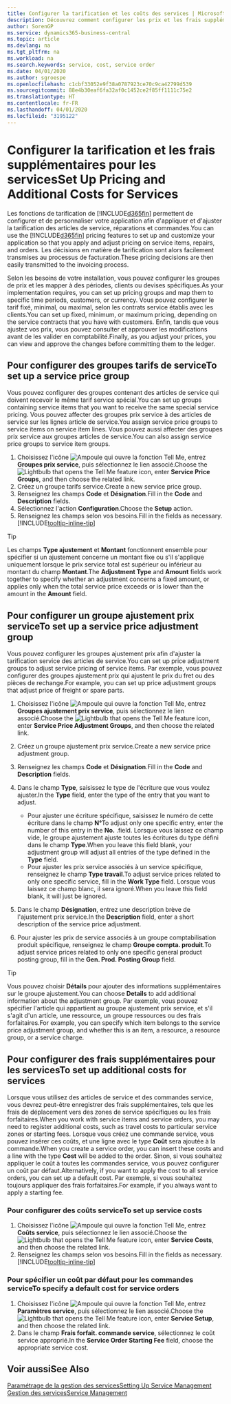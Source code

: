 ```yaml
---
title: Configurer la tarification et les coûts des services | Microsoft Docs
description: Découvrez comment configurer les prix et les frais supplémentaires des services.
author: SorenGP
ms.service: dynamics365-business-central
ms.topic: article
ms.devlang: na
ms.tgt_pltfrm: na
ms.workload: na
ms.search.keywords: service, cost, service order
ms.date: 04/01/2020
ms.author: sgroespe
ms.openlocfilehash: c1cbf33052e9f38a0787923ce70c9ca42799d539
ms.sourcegitcommit: 88e4b30eaf6fa32af0c1452ce2f85ff1111c75e2
ms.translationtype: HT
ms.contentlocale: fr-FR
ms.lasthandoff: 04/01/2020
ms.locfileid: "3195122"
---
```

# <a name="set-up-pricing-and-additional-costs-for-services"></a><span data-ttu-id="3d33b-103">Configurer la tarification et les frais supplémentaires pour les services</span><span class="sxs-lookup"><span data-stu-id="3d33b-103">Set Up Pricing and Additional Costs for Services</span></span>
<span data-ttu-id="3d33b-104">Les fonctions de tarification de [!INCLUDE[d365fin](includes/d365fin_md.md)] permettent de configurer et de personnaliser votre application afin d'appliquer et d'ajuster la tarification des articles de service, réparations et commandes.</span><span class="sxs-lookup"><span data-stu-id="3d33b-104">You can use the [!INCLUDE[d365fin](includes/d365fin_md.md)] pricing features to set up and customize your application so that you apply and adjust pricing on service items, repairs, and orders.</span></span> <span data-ttu-id="3d33b-105">Les décisions en matière de tarification sont alors facilement transmises au processus de facturation.</span><span class="sxs-lookup"><span data-stu-id="3d33b-105">These pricing decisions are then easily transmitted to the invoicing process.</span></span>  
  
<span data-ttu-id="3d33b-106">Selon les besoins de votre installation, vous pouvez configurer les groupes de prix et les mapper à des périodes, clients ou devises spécifiques.</span><span class="sxs-lookup"><span data-stu-id="3d33b-106">As your implementation requires, you can set up pricing groups and map them to specific time periods, customers, or currency.</span></span> <span data-ttu-id="3d33b-107">Vous pouvez configurer le tarif fixé, minimal, ou maximal, selon les contrats service établis avec les clients.</span><span class="sxs-lookup"><span data-stu-id="3d33b-107">You can set up fixed, minimum, or maximum pricing, depending on the service contracts that you have with customers.</span></span> <span data-ttu-id="3d33b-108">Enfin, tandis que vous ajustez vos prix, vous pouvez consulter et approuver les modifications avant de les valider en comptabilité.</span><span class="sxs-lookup"><span data-stu-id="3d33b-108">Finally, as you adjust your prices, you can view and approve the changes before committing them to the ledger.</span></span>  

## <a name="to-set-up-a-service-price-group"></a><span data-ttu-id="3d33b-109">Pour configurer des groupes tarifs de service</span><span class="sxs-lookup"><span data-stu-id="3d33b-109">To set up a service price group</span></span>
<span data-ttu-id="3d33b-110">Vous pouvez configurer des groupes contenant des articles de service qui doivent recevoir le même tarif service spécial.</span><span class="sxs-lookup"><span data-stu-id="3d33b-110">You can set up groups containing service items that you want to receive the same special service pricing.</span></span> <span data-ttu-id="3d33b-111">Vous pouvez affecter des groupes prix service à des articles de service sur les lignes article de service.</span><span class="sxs-lookup"><span data-stu-id="3d33b-111">You assign service price groups to service items on service item lines.</span></span> <span data-ttu-id="3d33b-112">Vous pouvez aussi affecter des groupes prix service aux groupes articles de service.</span><span class="sxs-lookup"><span data-stu-id="3d33b-112">You can also assign service price groups to service item groups.</span></span>  

1. <span data-ttu-id="3d33b-113">Choisissez l'icône ![Ampoule qui ouvre la fonction Tell Me](media/ui-search/search_small.png "Dites-moi ce que vous voulez faire"), entrez **Groupes prix service**, puis sélectionnez le lien associé.</span><span class="sxs-lookup"><span data-stu-id="3d33b-113">Choose the ![Lightbulb that opens the Tell Me feature](media/ui-search/search_small.png "Tell me what you want to do") icon, enter **Service Price Groups**, and then choose the related link.</span></span>  
2. <span data-ttu-id="3d33b-114">Créez un groupe tarifs service.</span><span class="sxs-lookup"><span data-stu-id="3d33b-114">Create a new service price group.</span></span>  
3. <span data-ttu-id="3d33b-115">Renseignez les champs **Code** et **Désignation**.</span><span class="sxs-lookup"><span data-stu-id="3d33b-115">Fill in the **Code** and **Description** fields.</span></span>  
4. <span data-ttu-id="3d33b-116">Sélectionnez l'action **Configuration**.</span><span class="sxs-lookup"><span data-stu-id="3d33b-116">Choose the **Setup** action.</span></span>  
2. <span data-ttu-id="3d33b-117">Renseignez les champs selon vos besoins.</span><span class="sxs-lookup"><span data-stu-id="3d33b-117">Fill in the fields as necessary.</span></span> [!INCLUDE[tooltip-inline-tip](includes/tooltip-inline-tip_md.md)]  

 > [!Tip]
 > <span data-ttu-id="3d33b-118">Les champs **Type ajustement** et **Montant** fonctionnent ensemble pour spécifier si un ajustement concerne un montant fixe ou s'il s'applique uniquement lorsque le prix service total est supérieur ou inférieur au montant du champ **Montant**.</span><span class="sxs-lookup"><span data-stu-id="3d33b-118">The **Adjustment Type** and **Amount** fields work together to specify whether an adjustment concerns a fixed amount, or applies only when the total service price exceeds or is lower than the amount in the **Amount** field.</span></span>  

## <a name="to-set-up-a-service-price-adjustment-group"></a><span data-ttu-id="3d33b-119">Pour configurer un groupe ajustement prix service</span><span class="sxs-lookup"><span data-stu-id="3d33b-119">To set up a service price adjustment group</span></span>  
<span data-ttu-id="3d33b-120">Vous pouvez configurer les groupes ajustement prix afin d'ajuster la tarification service des articles de service.</span><span class="sxs-lookup"><span data-stu-id="3d33b-120">You can set up price adjustment groups to adjust service pricing of service items.</span></span> <span data-ttu-id="3d33b-121">Par exemple, vous pouvez configurer des groupes ajustement prix qui ajustent le prix du fret ou des pièces de rechange.</span><span class="sxs-lookup"><span data-stu-id="3d33b-121">For example, you can set up price adjustment groups that adjust price of freight or spare parts.</span></span>  
  
1. <span data-ttu-id="3d33b-122">Choisissez l'icône ![Ampoule qui ouvre la fonction Tell Me](media/ui-search/search_small.png "Dites-moi ce que vous voulez faire"), entrez **Groupes ajustement prix service**, puis sélectionnez le lien associé.</span><span class="sxs-lookup"><span data-stu-id="3d33b-122">Choose the ![Lightbulb that opens the Tell Me feature](media/ui-search/search_small.png "Tell me what you want to do") icon, enter **Service Price Adjustment Groups**, and then choose the related link.</span></span>  
2. <span data-ttu-id="3d33b-123">Créez un groupe ajustement prix service.</span><span class="sxs-lookup"><span data-stu-id="3d33b-123">Create a new service price adjustment group.</span></span>  
3. <span data-ttu-id="3d33b-124">Renseignez les champs **Code** et **Désignation**.</span><span class="sxs-lookup"><span data-stu-id="3d33b-124">Fill in the **Code** and **Description** fields.</span></span>  
4. <span data-ttu-id="3d33b-125">Dans le champ **Type**, saisissez le type de l'écriture que vous voulez ajuster.</span><span class="sxs-lookup"><span data-stu-id="3d33b-125">In the **Type** field, enter the type of the entry that you want to adjust.</span></span>  
  
    * <span data-ttu-id="3d33b-126">Pour ajuster une écriture spécifique, saisissez le numéro de cette écriture dans le champ **N°**</span><span class="sxs-lookup"><span data-stu-id="3d33b-126">To adjust only one specific entry, enter the number of this entry in the **No.**</span></span> <span data-ttu-id="3d33b-127">.</span><span class="sxs-lookup"><span data-stu-id="3d33b-127">field.</span></span> <span data-ttu-id="3d33b-128">Lorsque vous laissez ce champ vide, le groupe ajustement ajuste toutes les écritures du type défini dans le champ **Type**.</span><span class="sxs-lookup"><span data-stu-id="3d33b-128">When you leave this field blank, your adjustment group will adjust all entries of the type defined in the **Type** field.</span></span>  
    * <span data-ttu-id="3d33b-129">Pour ajuster les prix service associés à un service spécifique, renseignez le champ **Type travail**.</span><span class="sxs-lookup"><span data-stu-id="3d33b-129">To adjust service prices related to only one specific service, fill in the **Work Type** field.</span></span> <span data-ttu-id="3d33b-130">Lorsque vous laissez ce champ blanc, il sera ignoré.</span><span class="sxs-lookup"><span data-stu-id="3d33b-130">When you leave this field blank, it will just be ignored.</span></span>  
  
5. <span data-ttu-id="3d33b-131">Dans le champ **Désignation**, entrez une description brève de l'ajustement prix service.</span><span class="sxs-lookup"><span data-stu-id="3d33b-131">In the **Description** field, enter a short description of the service price adjustment.</span></span>  
6. <span data-ttu-id="3d33b-132">Pour ajuster les prix de service associés à un groupe comptabilisation produit spécifique, renseignez le champ **Groupe compta. produit**.</span><span class="sxs-lookup"><span data-stu-id="3d33b-132">To adjust service prices related to only one specific general product posting group, fill in the **Gen. Prod. Posting Group** field.</span></span>

> [!Tip]
> <span data-ttu-id="3d33b-133">Vous pouvez choisir **Détails** pour ajouter des informations supplémentaires sur le groupe ajustement.</span><span class="sxs-lookup"><span data-stu-id="3d33b-133">You can choose **Details** to add additional information about the adjustment group.</span></span> <span data-ttu-id="3d33b-134">Par exemple, vous pouvez spécifier l'article qui appartient au groupe ajustement prix service, et s'il s'agit d'un article, une ressource, un groupe ressources ou des frais forfaitaires.</span><span class="sxs-lookup"><span data-stu-id="3d33b-134">For example, you can specify which item belongs to the service price adjustment group, and whether this is an item, a resource, a resource group, or a service charge.</span></span>  

## <a name="to-set-up-additional-costs-for-services"></a><span data-ttu-id="3d33b-135">Pour configurer des frais supplémentaires pour les services</span><span class="sxs-lookup"><span data-stu-id="3d33b-135">To set up additional costs for services</span></span>
<span data-ttu-id="3d33b-136">Lorsque vous utilisez des articles de service et des commandes service, vous devrez peut-être enregistrer des frais supplémentaires, tels que les frais de déplacement vers des zones de service spécifiques ou les frais forfaitaires.</span><span class="sxs-lookup"><span data-stu-id="3d33b-136">When you work with service items and service orders, you may need to register additional costs, such as travel costs to particular service zones or starting fees.</span></span> <span data-ttu-id="3d33b-137">Lorsque vous créez une commande service, vous pouvez insérer ces coûts, et une ligne avec le type **Coût** sera ajoutée à la commande.</span><span class="sxs-lookup"><span data-stu-id="3d33b-137">When you create a service order, you can insert these costs and a line with the type **Cost** will be added to the order.</span></span> <span data-ttu-id="3d33b-138">Sinon, si vous souhaitez appliquer le coût à toutes les commandes service, vous pouvez configurer un coût par défaut.</span><span class="sxs-lookup"><span data-stu-id="3d33b-138">Alternatively, if you want to apply the cost to all service orders, you can set up a default cost.</span></span> <span data-ttu-id="3d33b-139">Par exemple, si vous souhaitez toujours appliquer des frais forfaitaires.</span><span class="sxs-lookup"><span data-stu-id="3d33b-139">For example, if you always want to apply a starting fee.</span></span>
  
### <a name="to-set-up-service-costs"></a><span data-ttu-id="3d33b-140">Pour configurer des coûts service</span><span class="sxs-lookup"><span data-stu-id="3d33b-140">To set up service costs</span></span>
1. <span data-ttu-id="3d33b-141">Choisissez l'icône ![Ampoule qui ouvre la fonction Tell Me](media/ui-search/search_small.png "Dites-moi ce que vous voulez faire"), entrez **Coûts service**, puis sélectionnez le lien associé.</span><span class="sxs-lookup"><span data-stu-id="3d33b-141">Choose the ![Lightbulb that opens the Tell Me feature](media/ui-search/search_small.png "Tell me what you want to do") icon, enter **Service Costs**, and then choose the related link.</span></span> 
2. <span data-ttu-id="3d33b-142">Renseignez les champs selon vos besoins.</span><span class="sxs-lookup"><span data-stu-id="3d33b-142">Fill in the fields as necessary.</span></span> [!INCLUDE[tooltip-inline-tip](includes/tooltip-inline-tip_md.md)]  

### <a name="to-specify-a-default-cost-for-service-orders"></a><span data-ttu-id="3d33b-143">Pour spécifier un coût par défaut pour les commandes service</span><span class="sxs-lookup"><span data-stu-id="3d33b-143">To specify a default cost for service orders</span></span>
1. <span data-ttu-id="3d33b-144">Choisissez l'icône ![Ampoule qui ouvre la fonction Tell Me](media/ui-search/search_small.png "Dites-moi ce que vous voulez faire"), entrez **Paramètres service**, puis sélectionnez le lien associé.</span><span class="sxs-lookup"><span data-stu-id="3d33b-144">Choose the ![Lightbulb that opens the Tell Me feature](media/ui-search/search_small.png "Tell me what you want to do") icon, enter **Service Setup**, and then choose the related link.</span></span> 
2. <span data-ttu-id="3d33b-145">Dans le champ **Frais forfait. commande service**, sélectionnez le coût service approprié.</span><span class="sxs-lookup"><span data-stu-id="3d33b-145">In the **Service Order Starting Fee** field, choose the appropriate service cost.</span></span>

## <a name="see-also"></a><span data-ttu-id="3d33b-146">Voir aussi</span><span class="sxs-lookup"><span data-stu-id="3d33b-146">See Also</span></span>
[<span data-ttu-id="3d33b-147">Paramétrage de la gestion des services</span><span class="sxs-lookup"><span data-stu-id="3d33b-147">Setting Up Service Management</span></span>](service-setup-service.md)  
[<span data-ttu-id="3d33b-148">Gestion des services</span><span class="sxs-lookup"><span data-stu-id="3d33b-148">Service Management</span></span>](service-service.md)  
